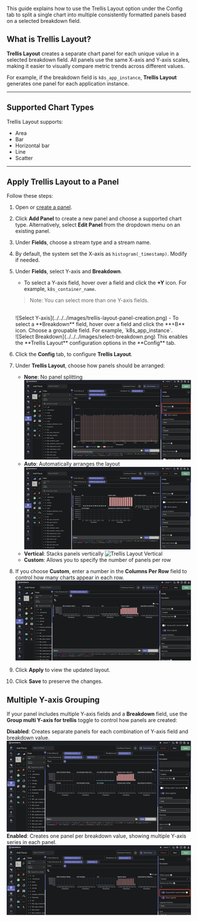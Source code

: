 This guide explains how to use the Trellis Layout option under the Config tab to split a single chart into multiple consistently formatted panels based on a selected breakdown field.

## What is Trellis Layout?
**Trellis Layout** creates a separate chart panel for each unique value in a selected breakdown field. All panels use the same X-axis and Y-axis scales, making it easier to visually compare metric trends across different values.

For example, if the breakdown field is `k8s_app_instance`, **Trellis Layout** generates one panel for each application instance.

---

## Supported Chart Types
Trellis Layout supports:

- Area
- Bar
- Horizontal bar
- Line
- Scatter

--- 

## Apply Trellis Layout to a Panel
Follow these steps:

1. Open or [create a panel](../dashboards-in-openobserve/#panels). 
2. Click **Add Panel** to create a new panel and choose a supported chart type. 
Alternatively, select **Edit Panel** from the dropdown menu on an existing panel. 
3. Under **Fields**, choose a stream type and a stream name. 
4. By default, the system set the X-axis as `histogram(_timestamp)`. Modify if needed. 
5. Under **Fields**, select Y-axis and **Breakdown**. 

    - To select a Y-axis field, hover over a field and click the **+Y** icon. 
    For example, `k8s_container_name`.
    > Note: You can select more than one Y-axis fields.  
    <br>
    ![Select Y-axis](../../../images/trellis-layout-panel-creation.png)
    - To select a **Breakdown** field, hover over a field and click the **+B** icon. 
    Choose a groupable field. For example, `k8s_app_instance`.
    <br>
    ![Select Breakdown](../../../images/select-breakdown.png)
    This enables the **Trellis Layout** configuration options in the **Config** tab. 
    
6. Click the **Config** tab, to configure **Trellis Layout**. <br> 
7. Under **Trellis Layout**, choose how panels should be arranged:

    - **None**: No panel splitting 
    ![Trellis Layout](../../../images/trellis-layout-config.png)
    - **Auto**: Automatically arranges the layout
    ![Trellis Layout Auto](../../../images/trellis-layout-auto.png)
    - **Vertical**: Stacks panels vertically
    ![Trellis Layout Vertical](../../../images/trellis-layout-vertical.gif)
    - **Custom**: Allows you to specify the number of panels per row    

8. If you choose **Custom**, enter a number in the **Columns Per Row** field to control how many charts appear in each row.
![Trellis Layout Custom](../../../images/trellis-custom.png)
9. Click **Apply** to view the updated layout.
10. Click **Save** to preserve the changes.

## Multiple Y-axis Grouping

If your panel includes multiple Y-axis fields and a **Breakdown** field, use the **Group multi Y-axis for trellis** toggle to control how panels are created:

**Disabled**: Creates separate panels for each combination of Y-axis field and breakdown value. <br>
![Trellis Multiple Y-axis](../../../images/trellis-multiple-yaxis.png)
**Enabled**: Creates one panel per breakdown value, showing multiple Y-axis series in each panel. <br>
![Trellis Multiple Y-axis](../../../images/trellis-multiple-yaxis-grouping.png)




